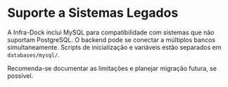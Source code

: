 # Suporte a Sistemas Legados

A Infra-Dock inclui MySQL para compatibilidade com sistemas que não suportam PostgreSQL. O backend pode se conectar a múltiplos bancos simultaneamente. Scripts de inicialização e variáveis estão separados em `databases/mysql/`.

Recomenda-se documentar as limitações e planejar migração futura, se possível.
